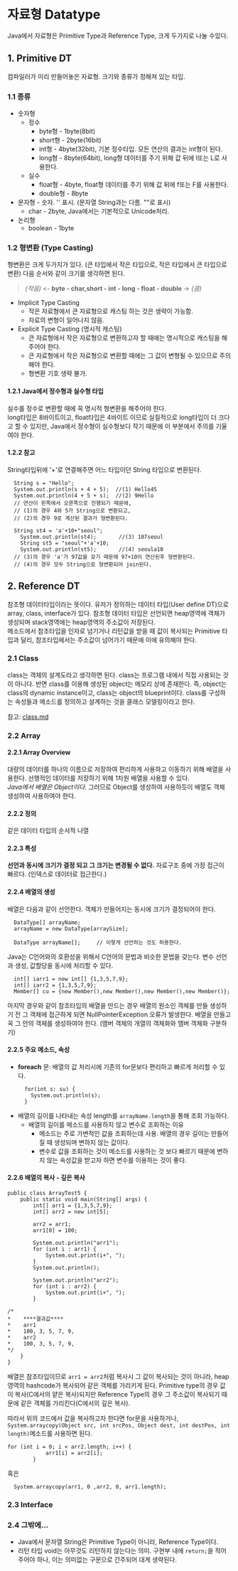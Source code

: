 # 자료형 Datatype
Java에서 자료형은 Primitive Type과 Reference Type, 크게 두가지로 나눌 수있다.

## 1. Primitive DT
컴파일러가 미리 만들어놓은 자료형. 크기와 종류가 정해져 있는 타입.
### 1.1 종류
* 숫자형
  * 정수
    * byte형 - 1byte(8bit)
    * short형 - 2byte(16bit)
    * int형 - 4byte(32bit), 기본 정수타입. 모든 연산의 결과는 int형이 된다.
    * long형 - 8byte(64bit), long형 데이터를 주기 위해 값 뒤에 l또는 L로 사용한다.
  * 실수
    * float형 - 4byte, float형 데이터를 주기 위해 값 뒤에 f또는 F를 사용한다.
    * double형 - 8byte
* 문자형 - 숫자. '' 표시. (문자열 String과는 다름. ""로 표시)
  * char - 2byte, Java에서는 기본적으로 Unicode처리.
* 논리형
  * boolean - 1byte

### 1.2 형변환 (Type Casting)
형변환은 크게 두가지가 있다. (큰 타입에서 작은 타입으로, 작은 타입에서 큰 타입으로 변환)
다음 순서와 같이 크기를 생각하면 된다.  

> *(작음)* <- **byte - char,short - int - long - float - double** -> *(큼)*  

* Implicit Type Casting
  * 작은 자료형에서 큰 자료형으로 캐스팅 하는 것은 생략이 가능함.
  * 자료의 변형이 일어나지 않음.  
* Explicit Type Casting (명시적 캐스팅)
  * 큰 자료형에서 작은 자료형으로 변환하고자 할 때에는 명시적으로 캐스팅을 해주어야 한다.
  * 큰 자료형에서 작은 자료형으로 변환할 때에는 그 값이 변형될 수 있으므로 주의해야 한다.
  * 형변환 기호 생략 불가.  

#### 1.2.1 Java에서 정수형과 실수형 타입
실수를 정수로 변환할 때에 꼭 명시적 형변환을 해주어야 한다.  
long타입은 8바이트이고, float타입은 4바이트 이므로 실질적으로 long타입이 더 크다고 할 수 있지만, Java에서 정수형이 실수형보다 작기 때문에 이 부분에서 주의를 기울여야 한다.  
#### 1.2.2 참고
String타입뒤에 '+'로 연결해주면 어느 타입이던 String 타입으로 변환된다.
```
  String s = "Hello";
  System.out.println(s + 4 + 5);  //(1) Hello45
  System.out.println(4 + 5 + s);  //(2) 9Hello
  // 연산이 왼쪽에서 오른쪽으로 진행되기 때문에,
  // (1)의 경우 4와 5가 String으로 변환되고,
  // (2)의 경우 9로 계산된 결과가 형변환된다.

  String st4 = 'a'+10+"seoul";
	System.out.println(st4);       //(3) 107seoul
	String st5 = "seoul"+'a'+10;
	System.out.println(st5);       //(4) seoula10
  // (3)의 경우 'a'가 97값을 갖기 때문에 97+10이 연산된후 형변환된다.
  // (4)의 경우 모두 String으로 형변환되어 join된다.

```

## 2. Reference DT
참조형 데이터타입이라는 뜻이다. 유저가 정의하는 데이터 타입(User define DT)으로 array, class, interface가 있다.
참조형 데이터 타입은 선언되면 heap영역에 객체가 생성되며 stack영역에는 heap영역의 주소값이 저장된다.  
메소드에서 참조타입을 인자로 넘기거나 리턴값을 받을 때 값이 복사되는 Primitive 타입과 달리, 참조타입에서는 주소값이 넘어가기 때문에 이에 유의해야 한다.
### 2.1 Class
class는 객체의 설계도라고 생각하면 된다. class는 프로그램 내에서 직접 사용되는 것이 아니다. 반면 class를 이용해 생성된 object는 메모리 상에 존재한다.
즉, object는 class의 dynamic instance이고, class는 object의 blueprint이다.
class를 구성하는 속성들과 메소드를 정의하고 설계하는 것을 클래스 모델링이라고 한다.  

참고: [class.md](https://github.com/puzzlepcs/TIL/blob/master/Java/class.md)

### 2.2 Array
#### 2.2.1 Array Overview
대량의 데이터를 하나의 이름으로 저장하여 편리하게 사용하고 이동하기 위해 배열을 사용한다. 선행적인 데이터를 저장하기 위해 1차원 배열을 사용할 수 있다.  
*Java에서 배열은 Object이다.* 그러므로 Object를 생성하여 사용하듯이 배열도 객체 생성하여 사용하여야 한다.  

#### 2.2.2 정의
같은 데이터 타입의 순서적 나열
#### 2.2.3 특성
**선언과 동시에 크기가 결정 되고 그 크기는 변경될 수 없다.** 자료구조 중에 가장 접근이 빠르다. (인덱스로 데이터로 접근한다.)
#### 2.2.4 배열의 생성
배열은 다음과 같이 선언한다. 객체가 만들어지는 동시에 크기가 결정되어야 한다.
```
  DataType[] arrayName;
  arrayName = new DataType[arraySize];

  DataType arrayName[];     // 이렇게 선언하는 것도 허용한다.

```
Java는 C언어와의 호환성을 위해서 C언어의 문법과 비슷한 문법을 갖는다. 변수 선언과 생성, 값할당을 동시에 처리할 수 있다.
```
  int[] iarr1 = new int[] {1,3,5,7,9};
  int[] iarr2 = {1,3,5,7,9};
  Member[] cu = {new Member(),new Member(),new Member(),new Member()};  
```
마지막 경우와 같이 참조타입의 배열을 만드는 경우 배열의 원소인 객체를 만들 생성하기 전 그 객체에 접근하게 되면 NullPointerException 오류가 발생한다. 배열을 만들고 꼭 그 안의 객체를 생성하여야 한다. (맴버 객체의 개열의 객체화와 맴버 객체화 구분하기)

#### 2.2.5 주요 메소드, 속성
* **foreach** 문: 배열의 값 처리시에 기존의 for문보다 편리하고 빠르게 처리할 수 있다.
  ```
    for(int s: su) {
      System.out.println(s);
    }
  ```
* 배열의 길이를 나타내는 속성 length를 `arrayName.length`을 통해 조회 가능하다.
  * 배열의 길이를 메소드를 사용하지 않고 변수로 조회하는 이유
    * 메소드는 주로 가변적인 값을 조회하는데 사용. 배열의 경우 길이는 만들어질 때 생성되며 변하지 않는 값이다.
    * 변수로 값을 조회하는 것이 메소드를 사용하는 것 보다 빠르기 때문에 변하지 않는 속성값을 받고자 하면 변수를 이용하는 것이 좋다. 

#### 2.2.6 배열의 복사 - 깊은 복사
```
public class ArrayTest5 {
	public static void main(String[] args) {
		int[] arr1 = {1,3,5,7,9};
		int[] arr2 = new int[5];

		arr2 = arr1;
		arr1[0] = 100;

		System.out.println("arr1");
		for (int i : arr1) {
			System.out.print(i+", ");
		}
		System.out.println();

		System.out.println("arr2");
		for (int i : arr2) {
			System.out.print(i+", ");
		}

/*
*    ****결과값****
*    arr1
*    100, 3, 5, 7, 9,
*    arr2
*    100, 3, 5, 7, 9,
*/
	}
}
```
배열은 참조타입이므로 `arr1 = arr2`처럼 복사시 그 값이 복사되는 것이 아니라, heap영역의 hashcode가 복사되어 같은 객체를 가리키게 된다. Primitive type의 경우 값이 복사(C에서의 얕은 복사)되지만 Reference Type의 경우 그 주소값이 복사되기 때문에 같은 객체를 가리킨다(C에서의 깊은 복사).

따라서 위의 코드에서 값을 복사하고자 한다면 for문을 사용하거나, `System.arraycopy(Object src, int srcPos, Object dest, int destPos, int length)`메소드를 사용하면 된다.
```
for (int i = 0; i < arr2.length; i++) {
			arr1[i] = arr2[i];
		}
```
혹은
```
  System.arraycopy(arr1, 0 ,arr2, 0, arr1.length);
```

### 2.3 Interface

### 2.4 그밖에...
- Java에서 문자열 String은 Primitive Type이 아니라, Reference Type이다.
- 리턴 타입 void는 아무것도 리턴하지 않는다는 의미. 구현부 내에 `return;`을 적어주어야 하나, 이는 의미없는 구문으로 간주되어 대게 생략된다.
